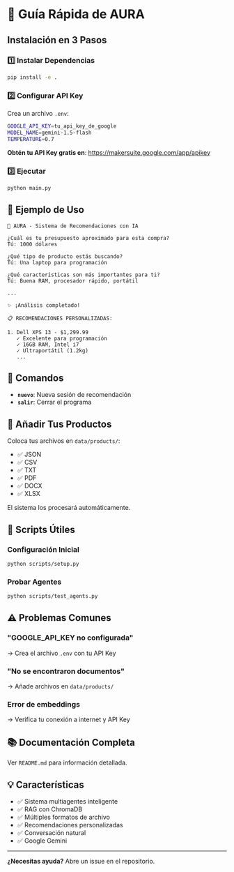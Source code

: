 # 🚀 Guía Rápida de AURA

## Instalación en 3 Pasos

### 1️⃣ Instalar Dependencias

```bash
pip install -e .
```

### 2️⃣ Configurar API Key

Crea un archivo `.env`:

```bash
GOOGLE_API_KEY=tu_api_key_de_google
MODEL_NAME=gemini-1.5-flash
TEMPERATURE=0.7
```

**Obtén tu API Key gratis en**: https://makersuite.google.com/app/apikey

### 3️⃣ Ejecutar

```bash
python main.py
```

## 📝 Ejemplo de Uso

```
🚀 AURA - Sistema de Recomendaciones con IA

¿Cuál es tu presupuesto aproximado para esta compra?
Tú: 1000 dólares

¿Qué tipo de producto estás buscando?
Tú: Una laptop para programación

¿Qué características son más importantes para ti?
Tú: Buena RAM, procesador rápido, portátil

...

✨ ¡Análisis completado!

📋 RECOMENDACIONES PERSONALIZADAS:

1. Dell XPS 13 - $1,299.99
   ✓ Excelente para programación
   ✓ 16GB RAM, Intel i7
   ✓ Ultraportátil (1.2kg)
   ...
```

## 🎯 Comandos

- **`nuevo`**: Nueva sesión de recomendación
- **`salir`**: Cerrar el programa

## 📂 Añadir Tus Productos

Coloca tus archivos en `data/products/`:

- ✅ JSON
- ✅ CSV
- ✅ TXT
- ✅ PDF
- ✅ DOCX
- ✅ XLSX

El sistema los procesará automáticamente.

## 🔧 Scripts Útiles

### Configuración Inicial
```bash
python scripts/setup.py
```

### Probar Agentes
```bash
python scripts/test_agents.py
```

## ⚠️ Problemas Comunes

### "GOOGLE_API_KEY no configurada"
→ Crea el archivo `.env` con tu API Key

### "No se encontraron documentos"
→ Añade archivos en `data/products/`

### Error de embeddings
→ Verifica tu conexión a internet y API Key

## 📚 Documentación Completa

Ver `README.md` para información detallada.

## 💡 Características

- ✅ Sistema multiagentes inteligente
- ✅ RAG con ChromaDB
- ✅ Múltiples formatos de archivo
- ✅ Recomendaciones personalizadas
- ✅ Conversación natural
- ✅ Google Gemini

---

**¿Necesitas ayuda?** Abre un issue en el repositorio.


